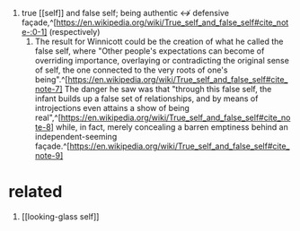 1. true [[self]] and false self; being authentic ↮ defensive façade,^[https://en.wikipedia.org/wiki/True_self_and_false_self#cite_note-:0-1] (respectively)
	1. The result for Winnicott could be the creation of what he called the false self, where "Other people's expectations can become of overriding importance, overlaying or contradicting the original sense of self, the one connected to the very roots of one's being".^[https://en.wikipedia.org/wiki/True_self_and_false_self#cite_note-7] The danger he saw was that "through this false self, the infant builds up a false set of relationships, and by means of introjections even attains a show of being real",^[https://en.wikipedia.org/wiki/True_self_and_false_self#cite_note-8] while, in fact, merely concealing a barren emptiness behind an independent-seeming façade.^[https://en.wikipedia.org/wiki/True_self_and_false_self#cite_note-9]

# related
1. [[looking-glass self]]